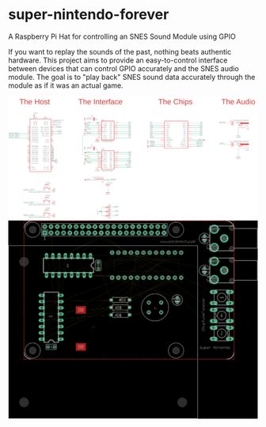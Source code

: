 # super-nintendo-forever
A Raspberry Pi Hat for controlling an SNES Sound Module using GPIO

If you want to replay the sounds of the past, nothing beats authentic hardware. This project aims to provide an easy-to-control interface between devices that can control GPIO accurately and the SNES audio module. The goal is to "play back" SNES sound data accurately through the module as if it was an actual game.

![schematic](super-nintendo-forever-schematic.png)
![board](super-nintendo-forever-board.png)
